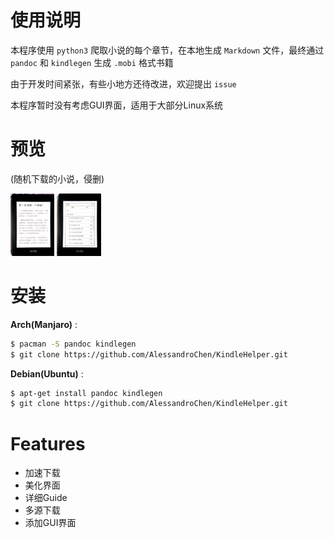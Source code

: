 # 使用说明

本程序使用 `python3` 爬取小说的每个章节，在本地生成 `Markdown` 文件，最终通过 `pandoc` 和 `kindlegen` 生成 `.mobi` 格式书籍

由于开发时间紧张，有些小地方还待改进，欢迎提出 `issue`

本程序暂时没有考虑GUI界面，适用于大部分Linux系统



# 预览

(随机下载的小说，侵删)



<img src="https://github.com/AlessandroChen/KindleHelper/blob/master/preview1.jpg" height = "100" div align=center/>

<img src="https://github.com/AlessandroChen/KindleHelper/blob/master/preview2.jpg" height = "100" div align=center/>

# 安装

**Arch(Manjaro)** :

  ```bash
$ pacman -S pandoc kindlegen
$ git clone https://github.com/AlessandroChen/KindleHelper.git
  ```

**Debian(Ubuntu)** :

```bash
$ apt-get install pandoc kindlegen
$ git clone https://github.com/AlessandroChen/KindleHelper.git
```



# Features

* 加速下载
* 美化界面
* 详细Guide
* 多源下载
* 添加GUI界面

